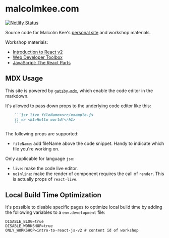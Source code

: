 # malcolmkee.com

[![Netlify Status](https://api.netlify.com/api/v1/badges/86f46dd1-29fe-4d46-a094-067bc0c6225b/deploy-status)](https://app.netlify.com/sites/malcolmkee/deploys)

Source code for Malcolm Kee's [personal site](https://malcolmkee.com/) and workshop materials.

Workshop materials:

- [Introduction to React v2](https://malcolmkee.com/intro-to-react-js-v2)
- [Web Developer Toolbox](https://malcolmkee.com/web-developer-toolbox)
- [JavaScript: The React Parts](https://malcolmkee.com/js-the-react-parts)

## MDX Usage

This site is powered by [`gatsby-mdx`][gatsby-mdx], which enable the code editor in the markdown.

It's allowed to pass down props to the underlying code editor like this:

````md
    ```jsx live fileName=src/example.js
    () => <h1>Hello world!</h1>
    ```
````

The following props are supported:

- `fileName`: add fileName above the code snippet. Handy to indicate which file you're working on.

Only applicable for language `jsx`:

- `live`: make the code live editor.
- `noInline`: make the render of component requires the call of `render`. This is actually props of `react-live`.

## Local Build Time Optimization

It's possible to disable specific pages to optimize local build time by adding the following variables to a `env.development` file:

```
DISABLE_BLOG=true
DISABLE_WORKSHOP=true
ONLY_WORKSHOP=intro-to-react-js-v2 # content id of workshop
```

[gatsby-mdx]: https://github.com/ChristopherBiscardi/gatsby-mdx
